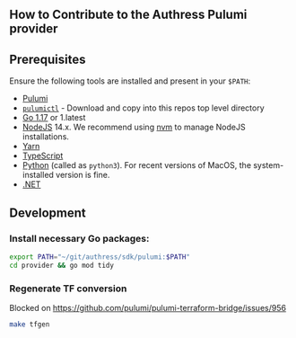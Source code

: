 ## How to Contribute to the Authress Pulumi provider

## Prerequisites

Ensure the following tools are installed and present in your `$PATH`:

- [Pulumi](https://www.pulumi.com/docs/install/)
- [`pulumictl`](https://github.com/pulumi/pulumictl/releases) - Download and copy into this repos top level directory
- [Go 1.17](https://golang.org/dl/) or 1.latest
- [NodeJS](https://nodejs.org/en/) 14.x.  We recommend using [nvm](https://github.com/nvm-sh/nvm) to manage NodeJS installations.
- [Yarn](https://yarnpkg.com/)
- [TypeScript](https://www.typescriptlang.org/)
- [Python](https://www.python.org/downloads/) (called as `python3`).  For recent versions of MacOS, the system-installed version is fine.
- [.NET](https://dotnet.microsoft.com/download)

## Development

### Install necessary Go packages:

```sh
export PATH="~/git/authress/sdk/pulumi:$PATH"
cd provider && go mod tidy
```

### Regenerate TF conversion
Blocked on https://github.com/pulumi/pulumi-terraform-bridge/issues/956

```sh
make tfgen
```